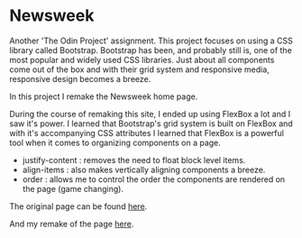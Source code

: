 # Newsweek

Another 'The Odin Project' assignment. This project focuses on using a CSS library called Bootstrap. Bootstrap has been,
and probably still is, one of the most popular and widely used CSS libraries. Just about all components come out of the box
and with their grid system and responsive media, responsive design becomes a breeze. 

In this project I remake the Newsweek home page.


During the course of remaking this site, I ended up using FlexBox a lot and I saw it's power. I learned that Bootstrap's grid
system is built on FlexBox and with it's accompanying CSS attributes I learned that FlexBox is a powerful tool when it comes to
organizing components on a page. 

- justify-content : removes the need to float block level items.
- align-items : also makes vertically aligning components a breeze.
- order : allows me to control the order the components are rendered on the page (game changing).


The original page can be found [here](https://www.newsweek.com/).

And my remake of the page [here](https://aznafro.github.io/newsweek/).